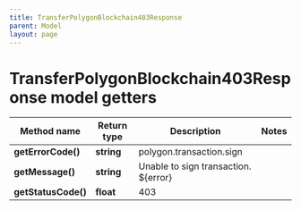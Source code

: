 ```yaml
---
title: TransferPolygonBlockchain403Response
parent: Model
layout: page
---
```


# TransferPolygonBlockchain403Response model getters

Method name | Return type | Description | Notes
------------ | ------------- | ------------- | -------------
**getErrorCode()** | **string** | polygon.transaction.sign |
**getMessage()** | **string** | Unable to sign transaction. ${error} |
**getStatusCode()** | **float** | 403 |

